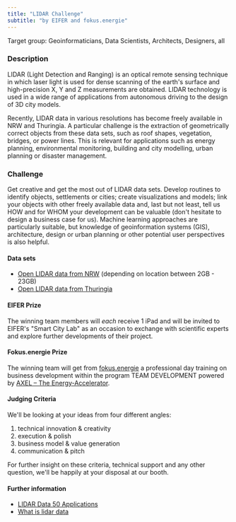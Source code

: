 ```yaml
---
title: "LIDAR Challenge"
subtitle: "by EIFER and fokus.energie"
---
```

Target group: Geoinformaticians, Data Scientists, Architects, Designers, all

### Description

LIDAR (Light Detection and Ranging) is an optical remote sensing technique in which laser light is used for dense scanning of the earth's surface and high-precision X, Y and Z measurements are obtained. LIDAR technology is used in a wide range of applications from autonomous driving to the design of 3D city models.

Recently, LIDAR data in various resolutions has become freely available in NRW and Thuringia. A particular challenge is the extraction of geometrically correct objects from these data sets, such as roof shapes, vegetation, bridges, or power lines. This is relevant for applications such as energy planning, environmental monitoring, building and city modelling, urban planning or disaster management.

### Challenge

Get creative and get the most out of LIDAR data sets. Develop routines to identify objects, settlements or cities; create visualizations and models; link your objects with other freely available data and, last but not least, tell us HOW and for WHOM your development can be valuable (don't hesitate to design a business case for us).
Machine learning approaches are particularly suitable, but knowledge of geoinformation systems (GIS), architecture, design or urban planning or other potential user perspectives is also helpful.

#### Data sets

- [Open LIDAR data from NRW](https://www.opengeodata.nrw.de/produkte/geobasis/dom/dom1l/index.html) (depending on location between 2GB - 23GB)
- [Open LIDAR data from Thuringia](https://www.geoportal-th.de/de-de/Downloadbereiche/Download-Offene-Geodaten-Th%C3%BCringen)

#### EIFER Prize

The winning team members will _each_ receive 1 iPad and will be invited to EIFER's "Smart City Lab" as an occasion to exchange with scientific experts and explore further developments of their project.

#### Fokus.energie Prize

The winning team will get from [fokus.energie](https://www.fokusenergie.net/de/index.php) a professional day training on business development within the program TEAM DEVELOPMENT powered by [AXEL – The Energy-Accelerator](https://axel.energy/en/index.php).

#### Judging Criteria
We'll be looking at your ideas from four different angles: 

1. technical innovation & creativity 
2. execution & polish 
3. business model & value generation 
4. communication & pitch 

For further insight on these criteria, technical support and any other question, we'll be happily at your disposal at our booth. 


#### Further information

- [LIDAR Data 50 Applications](https://grindgis.com/data/lidar-data-50-applications)
- [What is lidar data](http://desktop.arcgis.com/de/arcmap/10.3/manage-data/las-dataset/what-is-lidar-data-.htm)